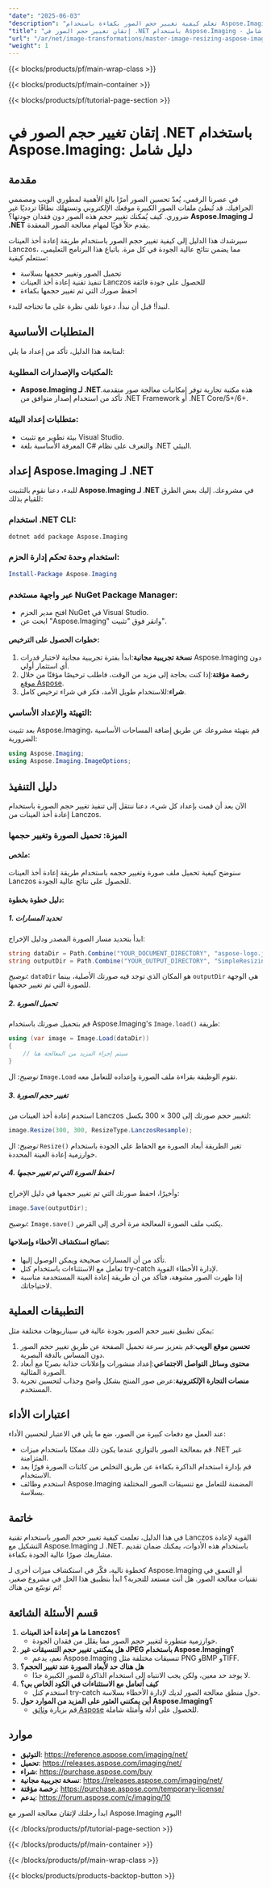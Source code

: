 ```yaml
---
"date": "2025-06-03"
"description": "تعلم كيفية تغيير حجم الصور بكفاءة باستخدام Aspose.Imaging لـ .NET. يغطي هذا الدليل إعادة أخذ العينات باستخدام Lanczos، مما يضمن نتائج عالية الجودة."
"title": "إتقان تغيير حجم الصور في .NET باستخدام Aspose.Imaging - دليل شامل"
"url": "/ar/net/image-transformations/master-image-resizing-aspose-imaging-dotnet/"
"weight": 1
---
```


{{< blocks/products/pf/main-wrap-class >}}

{{< blocks/products/pf/main-container >}}

{{< blocks/products/pf/tutorial-page-section >}}
# إتقان تغيير حجم الصور في .NET باستخدام Aspose.Imaging: دليل شامل

## مقدمة

في عصرنا الرقمي، يُعدّ تحسين الصور أمرًا بالغ الأهمية لمطوري الويب ومصممي الجرافيك. قد تُبطئ ملفات الصور الكبيرة موقعك الإلكتروني وتستهلك نطاقًا تردديًا غير ضروري. كيف يُمكنك تغيير حجم هذه الصور دون فقدان جودتها؟ **Aspose.Imaging لـ .NET** يقدم حلاً قويًا لمهام معالجة الصور المعقدة.

سيرشدك هذا الدليل إلى كيفية تغيير حجم الصور باستخدام طريقة إعادة أخذ العينات Lanczos، مما يضمن نتائج عالية الجودة في كل مرة. باتباع هذا البرنامج التعليمي، ستتعلم كيفية:
- تحميل الصور وتغيير حجمها بسلاسة
- تنفيذ تقنية إعادة أخذ العينات Lanczos للحصول على جودة فائقة
- احفظ صورك التي تم تغيير حجمها بكفاءة

لنبدأ! قبل أن نبدأ، دعونا نلقي نظرة على ما تحتاجه للبدء.

## المتطلبات الأساسية

لمتابعة هذا الدليل، تأكد من إعداد ما يلي:

### المكتبات والإصدارات المطلوبة:
- **Aspose.Imaging لـ .NET**هذه مكتبة تجارية توفر إمكانيات معالجة صور متقدمة. تأكد من استخدام إصدار متوافق من .NET Framework أو .NET Core/5+/6+.

### متطلبات إعداد البيئة:
- بيئة تطوير مع تثبيت Visual Studio.
- المعرفة الأساسية بلغة C# والتعرف على نظام .NET البيئي.

## إعداد Aspose.Imaging لـ .NET

للبدء، دعنا نقوم بالتثبيت **Aspose.Imaging لـ .NET** في مشروعك. إليك بعض الطرق للقيام بذلك:

### استخدام .NET CLI:
```bash
dotnet add package Aspose.Imaging
```

### استخدام وحدة تحكم إدارة الحزم:
```powershell
Install-Package Aspose.Imaging
```

### عبر واجهة مستخدم NuGet Package Manager:
- افتح مدير الحزم NuGet في Visual Studio.
- ابحث عن "Aspose.Imaging" وانقر فوق "تثبيت".

#### خطوات الحصول على الترخيص:
1. **نسخة تجريبية مجانية**:ابدأ بفترة تجريبية مجانية لاختبار قدرات Aspose.Imaging دون أي استثمار أولي.
2. **رخصة مؤقتة**:إذا كنت بحاجة إلى مزيد من الوقت، فاطلب ترخيصًا مؤقتًا من خلال [موقع Aspose](https://purchase.aspose.com/temporary-license/).
3. **شراء**:للاستخدام طويل الأمد، فكر في شراء ترخيص كامل.

### التهيئة والإعداد الأساسي:

بعد تثبيت Aspose.Imaging، قم بتهيئة مشروعك عن طريق إضافة المساحات الأساسية الضرورية:
```csharp
using Aspose.Imaging;
using Aspose.Imaging.ImageOptions;
```

## دليل التنفيذ

الآن بعد أن قمت بإعداد كل شيء، دعنا ننتقل إلى تنفيذ تغيير حجم الصورة باستخدام إعادة أخذ العينات من Lanczos. 

### الميزة: تحميل الصورة وتغيير حجمها

#### ملخص:
سنوضح كيفية تحميل ملف صورة وتغيير حجمه باستخدام طريقة إعادة أخذ العينات Lanczos للحصول على نتائج عالية الجودة.

#### دليل خطوة بخطوة:
##### 1. تحديد المسارات
ابدأ بتحديد مسار الصورة المصدر ودليل الإخراج:
```csharp
string dataDir = Path.Combine("YOUR_DOCUMENT_DIRECTORY", "aspose-logo.jpg");
string outputDir = Path.Combine("YOUR_OUTPUT_DIRECTORY", "SimpleResizing_out.jpg");
```
*توضيح*: `dataDir` هو المكان الذي توجد فيه صورتك الأصلية، بينما `outputDir` هي الوجهة للصورة التي تم تغيير حجمها.

##### 2. تحميل الصورة
قم بتحميل صورتك باستخدام Aspose.Imaging's `Image.load()` طريقة:
```csharp
using (var image = Image.Load(dataDir))
{
    // سيتم إجراء المزيد من المعالجة هنا
}
```
*توضيح*: ال `Image.Load` تقوم الوظيفة بقراءة ملف الصورة وإعداده للتعامل معه.

##### 3. تغيير حجم الصورة
استخدم إعادة أخذ العينات من Lanczos لتغيير حجم صورتك إلى 300 × 300 بكسل:
```csharp
image.Resize(300, 300, ResizeType.LanczosResample);
```
*توضيح*: ال `Resize()` تغير الطريقة أبعاد الصورة مع الحفاظ على الجودة باستخدام خوارزمية إعادة العينة المحددة.

##### 4. احفظ الصورة التي تم تغيير حجمها
وأخيرًا، احفظ صورتك التي تم تغيير حجمها في دليل الإخراج:
```csharp
image.Save(outputDir);
```
*توضيح*: `Image.save()` يكتب ملف الصورة المعالجة مرة أخرى إلى القرص.

#### نصائح استكشاف الأخطاء وإصلاحها:
- تأكد من أن المسارات صحيحة ويمكن الوصول إليها.
- تعامل مع الاستثناءات باستخدام كتل try-catch لإدارة الأخطاء القوية.
- إذا ظهرت الصور مشوهة، فتأكد من أن طريقة إعادة العينة المستخدمة مناسبة لاحتياجاتك.

## التطبيقات العملية
يمكن تطبيق تغيير حجم الصور بجودة عالية في سيناريوهات مختلفة مثل:
1. **تحسين موقع الويب**:قم بتعزيز سرعة تحميل الصفحة عن طريق تغيير حجم الصور دون المساس بالدقة البصرية.
2. **محتوى وسائل التواصل الاجتماعي**:إعداد منشورات وإعلانات جذابة بصريًا مع أبعاد الصورة المثالية.
3. **منصات التجارة الإلكترونية**:عرض صور المنتج بشكل واضح وجذاب لتحسين تجربة المستخدم.

## اعتبارات الأداء
عند العمل مع دفعات كبيرة من الصور، ضع ما يلي في الاعتبار لتحسين الأداء:
- قم بمعالجة الصور بالتوازي عندما يكون ذلك ممكنًا باستخدام ميزات .NET غير المتزامنة.
- قم بإدارة استخدام الذاكرة بكفاءة عن طريق التخلص من كائنات الصورة فورًا بعد الاستخدام.
- استخدم وظائف Aspose.Imaging المضمنة للتعامل مع تنسيقات الصور المختلفة بسلاسة.

## خاتمة
في هذا الدليل، تعلمت كيفية تغيير حجم الصور باستخدام تقنية Lanczos القوية لإعادة التشكيل مع Aspose.Imaging لـ .NET. باستخدام هذه الأدوات، يمكنك ضمان تقديم مشاريعك صورًا عالية الجودة بكفاءة.

كخطوة تالية، فكّر في استكشاف ميزات أخرى لـ Aspose.Imaging أو التعمق في تقنيات معالجة الصور. هل أنت مستعد للتجربة؟ ابدأ بتطبيق هذا الحل في مشروع صغير، ثم توسّع من هناك!

## قسم الأسئلة الشائعة
1. **ما هو إعادة أخذ العينات Lanczos؟**
   - خوارزمية متطورة لتغيير حجم الصور مما يقلل من فقدان الجودة.
2. **هل يمكنني تغيير حجم التنسيقات غير JPEG باستخدام Aspose.Imaging؟**
   - نعم، يدعم Aspose.Imaging تنسيقات مختلفة مثل PNG وBMP وTIFF.
3. **هل هناك حد لأبعاد الصورة عند تغيير الحجم؟**
   - لا يوجد حد معين، ولكن يجب الانتباه إلى استخدام الذاكرة للصور الكبيرة جدًا.
4. **كيف أتعامل مع الاستثناءات في الكود الخاص بي؟**
   - استخدم كتل try-catch حول منطق معالجة الصور لديك لإدارة الأخطاء بسلاسة.
5. **أين يمكنني العثور على المزيد من الموارد حول Aspose.Imaging؟**
   - قم بزيارة [وثائق Aspose](https://reference.aspose.com/imaging/net/) للحصول على أدلة وأمثلة شاملة.

## موارد
- **التوثيق**: https://reference.aspose.com/imaging/net/
- **تحميل**: https://releases.aspose.com/imaging/net/
- **شراء**: https://purchase.aspose.com/buy
- **نسخة تجريبية مجانية**: https://releases.aspose.com/imaging/net/
- **رخصة مؤقتة**: https://purchase.aspose.com/temporary-license/
- **يدعم**: https://forum.aspose.com/c/imaging/10

ابدأ رحلتك لإتقان معالجة الصور مع Aspose.Imaging اليوم!

{{< /blocks/products/pf/tutorial-page-section >}}

{{< /blocks/products/pf/main-container >}}

{{< /blocks/products/pf/main-wrap-class >}}

{{< blocks/products/products-backtop-button >}}